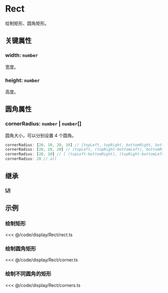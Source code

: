 <script setup>
import Case from '/component/Case.vue'
</script>

# Rect

绘制矩形、圆角矩形。

<case name="Rect" editor=false></case>

## 关键属性

### width: `number`

宽度。

### height: `number`

高度。

## 圆角属性

### cornerRadius: `number` | `number`[]

圆角大小，可以分别设置 4 个圆角。

```ts
cornerRadius: [20, 10, 20, 10] // [topLeft, topRight, bottomRight, bottomLeft]
cornerRadius: [20, 10, 20] // [topLeft, (topRight-bottomLeft), bottomRight]
cornerRadius: [20, 10] // [ (topLeft-bottomRight), (topRight-bottomLeft)]
cornerRadius: 20 // all
```

## 继承

### [UI](./UI.md)

<!-- ## API

### [Rect](/api/classes/Rect.md) -->

## 示例

<case name="Rect" index=0 editor=false></case>

### 绘制矩形

<<< @/code/display/Rect/rect.ts

<case name="Rect" index=1 editor=false></case>

### 绘制圆角矩形

<<< @/code/display/Rect/corner.ts

<case name="Rect" index=4 editor=false></case>

### 绘制不同圆角的矩形

<<< @/code/display/Rect/corners.ts
